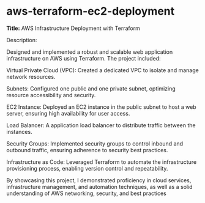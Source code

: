 # aws-terraform-ec2-deployment
**Title:** AWS Infrastructure Deployment with Terraform

Description:

Designed and implemented a robust and scalable web application infrastructure on AWS using Terraform. The project included:

Virtual Private Cloud (VPC): Created a dedicated VPC to isolate and manage network resources.

Subnets: Configured one public and one private subnet, optimizing resource accessibility and security.

EC2 Instance: Deployed an EC2 instance in the public subnet to host a web server, ensuring high availability for user access.

Load Balancer: A application load balancer to distribute traffic between the instances.

Security Groups: Implemented security groups to control inbound and outbound traffic, ensuring adherence to security best practices.

Infrastructure as Code: Leveraged Terraform to automate the infrastructure provisioning process, enabling version control and repeatability.

By showcasing this project, I demonstrated proficiency in cloud services, infrastructure management, and automation techniques, as well as a solid understanding of AWS networking, security, and best practices
